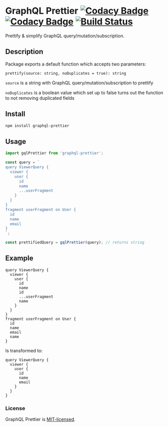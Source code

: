 # GraphQL Prettier [![Codacy Badge](https://api.codacy.com/project/badge/Grade/2893bfd204af465eb24e27e01efd6be1)](https://www.codacy.com/app/Emetrop/graphql-prettier) [![Codacy Badge](https://api.codacy.com/project/badge/Coverage/2893bfd204af465eb24e27e01efd6be1)](https://www.codacy.com/app/Emetrop/graphql-prettier) [![Build Status](https://travis-ci.org/Emetrop/graphql-prettier.svg?branch=master)](https://travis-ci.org/Emetrop/graphql-prettier)

Prettify & simplify GraphQL query/mutation/subscription.

## Description

Package exports a default function which accepts two parameters:

```
prettify(source: string, noDuplicates = true): string
```

`source` is a string with GraphQL query/mutation/subscription to prettify

`noDuplicates` is a boolean value which set up to false turns out the function to not removing duplicated fields

## Install

```sh
npm install graphql-prettier
```

## Usage

```js
import gqlPrettier from 'graphql-prettier';

const query = `
query ViewerQuery {
  viewer {
    user {
      id
      name
      ...userFragment
    }
  }
}
fragment userFragment on User {
  id
  name
  email
}
`;

const prettifiedQuery = gqlPrettier(query); // returns string
```

## Example

```
query ViewerQuery {
  viewer {
    user {
      id
      name
      id
      ...userFragment
      name
    }
  }
}
fragment userFragment on User {
  id
  name
  email
  name
}
```

Is transformed to:

```
query ViewerQuery {
  viewer {
    user {
      id
      name
      email
    }
  }
}
```

### License

GraphQL Prettier is [MIT-licensed](https://github.com/Emetrop/graphql-prettier/blob/master/LICENSE).
